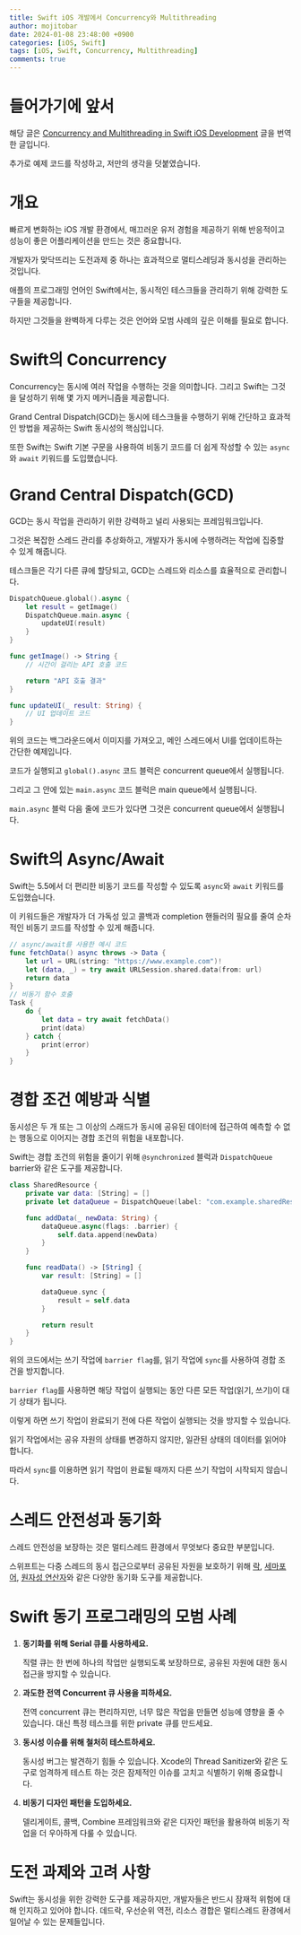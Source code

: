 ```yaml
---
title: Swift iOS 개발에서 Concurrency와 Multithreading
author: mojitobar
date: 2024-01-08 23:48:00 +0900
categories: [iOS, Swift]
tags: [iOS, Swift, Concurrency, Multithreading]
comments: true
---
```


# 들어가기에 앞서

해당 글은 [Concurrency and Multithreading in Swift iOS Development](https://medium.com/@muzammalshahzad494/concurrency-and-multithreading-in-swift-ios-development-1bae6b26acd2) 글을 번역한 글입니다.

추가로 예제 코드를 작성하고, 저만의 생각을 덧붙였습니다.

# 개요

빠르게 변화하는 iOS 개발 환경에서, 매끄러운 유저 경험을 제공하기 위해 반응적이고 성능이 좋은 어플리케이션을 만드는 것은 중요합니다.

개발자가 맞닥뜨리는 도전과제 중 하나는 효과적으로 멀티스레딩과 동시성을 관리하는 것입니다.

애플의 프로그래밍 언어인 Swift에서는, 동시적인 테스크들을 관리하기 위해 강력한 도구들을 제공합니다.

하지만 그것들을 완벽하게 다루는 것은 언어와 모범 사례의 깊은 이해를 필요로 합니다.

# Swift의 Concurrency

Concurrency는 동시에 여러 작업을 수행하는 것을 의미합니다. 그리고 Swift는 그것을 달성하기 위해 몇 가지 메커니즘을 제공합니다.

Grand Central Dispatch(GCD)는 동시에 테스크들을 수행하기 위해 간단하고 효과적인 방법을 제공하는 Swift 동시성의 핵심입니다.

또한 Swift는 Swift 기본 구문을 사용하여 비동기 코드를 더 쉽게 작성할 수 있는 `async`와 `await` 키워드를 도입했습니다.

# Grand Central Dispatch(GCD)

GCD는 동시 작업을 관리하기 위한 강력하고 널리 사용되는 프레임워크입니다.

그것은 복잡한 스레드 관리를 추상화하고, 개발자가 동시에 수행하려는 작업에 집중할 수 있게 해줍니다.

테스크들은 각기 다른 큐에 할당되고, GCD는 스레드와 리소스를 효율적으로 관리합니다.

```swift
DispatchQueue.global().async {
    let result = getImage()
    DispatchQueue.main.async {
        updateUI(result)
    }
}

func getImage() -> String {
    // 시간이 걸리는 API 호출 코드

    return "API 호출 결과"
}

func updateUI(_ result: String) {
    // UI 업데이트 코드
}
```

위의 코드는 백그라운드에서 이미지를 가져오고, 메인 스레드에서 UI를 업데이트하는 간단한 예제입니다.

코드가 실행되고 `global().async` 코드 블럭은 concurrent queue에서 실행됩니다.

그리고 그 안에 있는 `main.async` 코드 블럭은 main queue에서 실행됩니다.

`main.async` 블럭 다음 줄에 코드가 있다면 그것은 concurrent queue에서 실행됩니다.

# Swift의 Async/Await

Swift는 5.5에서 더 편리한 비동기 코드를 작성할 수 있도록 `async`와 `await` 키워드를 도입했습니다.

이 키워드들은 개발자가 더 가독성 있고 콜백과 completion 핸들러의 필요를 줄여 순차적인 비동기 코드를 작성할 수 있게 해줍니다.

```swift
// async/await를 사용한 예시 코드
func fetchData() async throws -> Data {
    let url = URL(string: "https://www.example.com")!
    let (data, _) = try await URLSession.shared.data(from: url)
    return data
}
// 비동기 함수 호출
Task {
    do {
        let data = try await fetchData()
        print(data)
    } catch {
        print(error)
    }
}
```

# 경합 조건 예방과 식별

동시성은 두 개 또는 그 이상의 스래드가 동시에 공유된 데이터에 접근하여 예측할 수 없는 행동으로 이어지는 경합 조건의 위험을 내포합니다.

Swift는 경합 조건의 위험을 줄이기 위해 `@synchronized` 블럭과 `DispatchQueue` barrier와 같은 도구를 제공합니다.

```swift
class SharedResource {
    private var data: [String] = []
    private let dataQueue = DispatchQueue(label: "com.example.sharedResource")

    func addData(_ newData: String) {
        dataQueue.async(flags: .barrier) {
            self.data.append(newData)
        }
    }

    func readData() -> [String] {
        var result: [String] = []

        dataQueue.sync {
            result = self.data
        }

        return result
    }
}
```

위의 코드에서는 쓰기 작업에 `barrier flag`를, 읽기 작업에 `sync`를 사용하여 경합 조건을 방지합니다.

`barrier flag`를 사용하면 해당 작업이 실행되는 동안 다른 모든 작업(읽기, 쓰기)이 대기 상태가 됩니다.

이렇게 하면 쓰기 작업이 완료되기 전에 다른 작업이 실행되는 것을 방지할 수 있습니다.

읽기 작업에서는 공유 자원의 상태를 변경하지 않지만, 일관된 상태의 데이터를 읽어야 합니다.

따라서 `sync`를 이용하면 읽기 작업이 완료될 때까지 다른 쓰기 작업이 시작되지 않습니다.

# 스레드 안전성과 동기화

스레드 안전성을 보장하는 것은 멀티스레드 환경에서 무엇보다 중요한 부분입니다.

스위프트는 다중 스레드의 동시 접근으로부터 공유된 자원을 보호하기 위해 [락](https://developer.apple.com/documentation/foundation/nslock), [세마포어](https://developer.apple.com/documentation/dispatch/dispatchsemaphore), [원자성 연산자](https://github.com/apple/swift-atomics)와 같은 다양한 동기화 도구를 제공합니다.

# Swift 동기 프로그래밍의 모범 사례

1. **동기화를 위해 Serial 큐를 사용하세요.**

   직렬 큐는 한 번에 하나의 작업만 실행되도록 보장하므로, 공유된 자원에 대한 동시 접근을 방지할 수 있습니다.

2. **과도한 전역 Concurrent 큐 사용을 피하세요.**

   전역 concurrent 큐는 편리하지만, 너무 많은 작업을 만들면 성능에 영향을 줄 수 있습니다. 대신 특정 테스크를 위한 private 큐를 만드세요.

3. **동시성 이슈를 위해 철처히 테스트하세요.**

   동시성 버그는 발견하기 힘들 수 있습니다. Xcode의 Thread Sanitizer와 같은 도구로 엄격하게 테스트 하는 것은 잠제적인 이슈를 고치고 식별하기 위해 중요합니다.

4. **비동기 디자인 패턴을 도입하세요.**

   델리게이트, 콜백, Combine 프레임워크와 같은 디자인 패턴을 활용하여 비동기 작업을 더 우아하게 다룰 수 있습니다.

# 도전 과제와 고려 사항

Swift는 동시성을 위한 강력한 도구를 제공하지만, 개발자들은 반드시 잠재적 위험에 대해 인지하고 있어야 합니다. 데드락, 우선순위 역전, 리소스 경합은 멀티스레드 환경에서 일어날 수 있는 문제들입니다.
